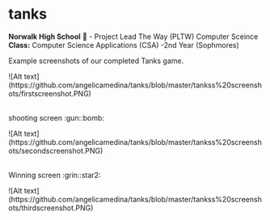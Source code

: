 # tanks
<b>Norwalk High School</b> :school: - Project Lead The Way (PLTW) Computer Sceince</b><br>
<b>Class:</b> Computer Science Applications (CSA) -2nd Year (Sophmores) <br>
<p>
Example screenshots of our completed Tanks game.</p>
![Alt text] (https://github.com/angelicamedina/tanks/blob/master/tankss%20screenshots/firstscreenshot.PNG)
<br><br>
<p>
shooting screen :gun::bomb:</p>
![Alt text] (https://github.com/angelicamedina/tanks/blob/master/tankss%20screenshots/secondscreenshot.PNG)
<br><br>
<p>
Winning screen :grin::star2:</p>
![Alt text] (https://github.com/angelicamedina/tanks/blob/master/tankss%20screenshots/thirdscreenshot.PNG)
<br><br>
